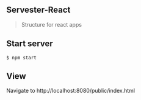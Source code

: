 ## Servester-React
> Structure for react apps

## Start server
```
$ npm start 
```

## View
Navigate to http://localhost:8080/public/index.html
